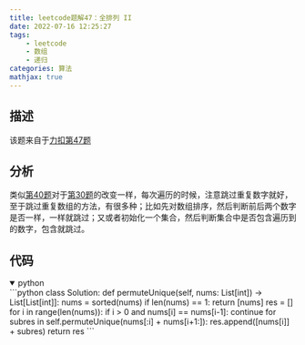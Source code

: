 ```yaml
---
title: leetcode题解47：全排列 II
date: 2022-07-16 12:25:27
tags:
    - leetcode
    - 数组
    - 递归
categories: 算法
mathjax: true
---
```


## 描述

该题来自于[力扣第47题](https://leetcode.cn/problems/permutations-ii/)
<!--more-->

## 分析

类似[第40题](#)对于[第30题](#)的改变一样，每次遍历的时候，注意跳过重复数字就好，至于跳过重复数组的方法，有很多种；比如先对数组排序，然后判断前后两个数字是否一样，一样就跳过；又或者初始化一个集合，然后判断集合中是否包含遍历到的数字，包含就跳过。

## 代码

<details open>
<summary>python</summary>
```python
class Solution:
    def permuteUnique(self, nums: List[int]) -> List[List[int]]:
        nums = sorted(nums)
        if len(nums) == 1:
            return [nums]
        res = []
        for i in range(len(nums)):
            if i > 0 and nums[i] == nums[i-1]:
                continue
            for subres in self.permuteUnique(nums[:i] + nums[i+1:]):
                res.append([nums[i]] + subres)
        return res
```
